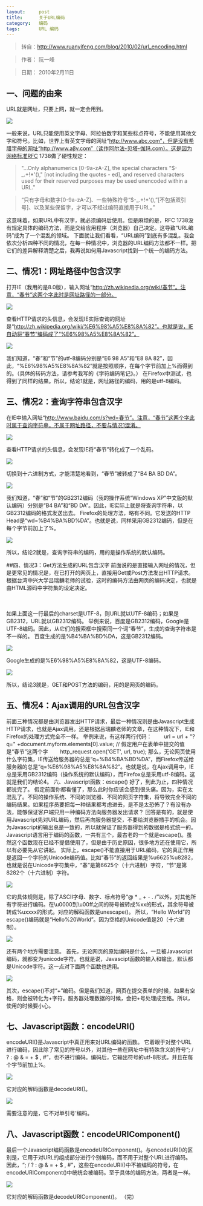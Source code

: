 ```yaml
---
layout:     post
title:      关于URL编码
category:   编码
tags:       URL 编码
---
```


> 转自：<http://www.ruanyifeng.com/blog/2010/02/url_encoding.html>

> 作者： 阮一峰

> 日期： 2010年2月11日

## 一、问题的由来
URL就是网址，只要上网，就一定会用到。

<img src="http://www.ruanyifeng.com/blog/upload/2010/02/bg2010021101.jpg"/>

一般来说，URL只能使用英文字母、阿拉伯数字和某些标点符号，不能使用其他文字和符号。比如，世界上有英文字母的网址“http://www.abc.com”，但是没有希腊字母的网址“http://www.aβγ.com”（读作阿尔法-贝塔-伽玛.com）。这是因为网络标准RFC 1738做了硬性规定：
> "...Only alphanumerics [0-9a-zA-Z], the special characters "$-_.+!*'()," [not including the quotes - ed], and reserved characters used for their reserved purposes may be used unencoded within a URL."

> “只有字母和数字[0-9a-zA-Z]、一些特殊符号“$-_.+!*'(),”[不包括双引号]、以及某些保留字，才可以不经过编码直接用于URL。”

这意味着，如果URL中有汉字，就必须编码后使用。但是麻烦的是，RFC 1738没有规定具体的编码方法，而是交给应用程序（浏览器）自己决定。这导致“URL编码”成为了一个混乱的领域。
下面就让我们看看，“URL编码”到底有多混乱。我会依次分析四种不同的情况，在每一种情况中，浏览器的URL编码方法都不一样。把它们的差异解释清楚之后，我再说如何用Javascript找到一个统一的编码方法。

## 二、情况1：网址路径中包含汉字
打开IE（我用的是8.0版），输入网址“http://zh.wikipedia.org/wiki/春节”。注意，“春节”这两个字此时是网址路径的一部分。

<img src="http://www.ruanyifeng.com/blog/upload/2010/02/bg2010021102.jpg"/>

查看HTTP请求的头信息，会发现IE实际查询的网址是“http://zh.wikipedia.org/wiki/%E6%98%A5%E8%8A%82”。也就是说，IE自动将“春节”编码成了“%E6%98%A5%E8%8A%82”。

<img src="http://www.ruanyifeng.com/blog/upload/2010/02/bg2010021103.png"/>

我们知道，“春”和“节”的utf-8编码分别是“E6 98 A5”和“E8 8A 82”，因此，“%E6%98%A5%E8%8A%82”就是按照顺序，在每个字节前加上%而得到的。（具体的转码方法，请参考我写的《字符编码笔记》。）
在Firefox中测试，也得到了同样的结果。所以，结论1就是，网址路径的编码，用的是utf-8编码。

## 三、情况2：查询字符串包含汉字
在IE中输入网址“http://www.baidu.com/s?wd=春节”。注意，“春节”这两个字此时属于查询字符串，不属于网址路径，不要与情况1混淆。

<img src="http://www.ruanyifeng.com/blog/upload/2010/02/bg2010021104.jpg"/>

查看HTTP请求的头信息，会发现IE将“春节”转化成了一个乱码。

<img src="http://www.ruanyifeng.com/blog/upload/2010/02/bg2010021105.png"/>

切换到十六进制方式，才能清楚地看到，“春节”被转成了“B4 BA BD DA”。

<img src="http://www.ruanyifeng.com/blog/upload/2010/02/bg2010021106.png"/>

我们知道，“春”和“节”的GB2312编码（我的操作系统“Windows XP”中文版的默认编码）分别是“B4 BA”和“BD DA”。因此，IE实际上就是将查询字符串，以GB2312编码的格式发送出去。
Firefox的处理方法，略有不同。它发送的HTTP Head是“wd=%B4%BA%BD%DA”。也就是说，同样采用GB2312编码，但是在每个字节前加上了%。

<img src="http://www.ruanyifeng.com/blog/upload/2010/02/bg2010021107.png"/>

所以，结论2就是，查询字符串的编码，用的是操作系统的默认编码。

##四、情况3：Get方法生成的URL包含汉字
前面说的是直接输入网址的情况，但是更常见的情况是，在已打开的网页上，直接用Get或Post方法发出HTTP请求。
根据台湾中兴大学吕瑞麟老师的试验，这时的编码方法由网页的编码决定，也就是由HTML源码中字符集的设定决定。

　　<meta http-equiv="Content-Type" content="text/html;charset=xxxx">

如果上面这一行最后的charset是UTF-8，则URL就以UTF-8编码；如果是GB2312，URL就以GB2312编码。
举例来说，百度是GB2312编码，Google是UTF-8编码。因此，从它们的搜索框中搜索同一个词“春节”，生成的查询字符串是不一样的。
百度生成的是%B4%BA%BD%DA，这是GB2312编码。

<img src="http://www.ruanyifeng.com/blog/upload/2010/02/bg2010021109.jpg"/>

Google生成的是%E6%98%A5%E8%8A%82，这是UTF-8编码。

<img src="http://www.ruanyifeng.com/blog/upload/2010/02/bg2010021108.jpg"/>

所以，结论3就是，GET和POST方法的编码，用的是网页的编码。

## 五、情况4：Ajax调用的URL包含汉字
前面三种情况都是由浏览器发出HTTP请求，最后一种情况则是由Javascript生成HTTP请求，也就是Ajax调用。还是根据吕瑞麟老师的文章，在这种情况下，IE和Firefox的处理方式完全不一样。
举例来说，有这样两行代码：
　　url = url + "?q=" +document.myform.elements[0].value; // 假定用户在表单中提交的值是“春节”这两个字
　　http_request.open('GET', url, true);
那么，无论网页使用什么字符集，IE传送给服务器的总是“q=%B4%BA%BD%DA”，而Firefox传送给服务器的总是“q=%E6%98%A5%E8%8A%82”。也就是说，在Ajax调用中，IE总是采用GB2312编码（操作系统的默认编码），而Firefox总是采用utf-8编码。这就是我们的结论4。
六、Javascript函数：escape()
好了，到此为止，四种情况都说完了。
假定前面你都看懂了，那么此时你应该会感到很头痛。因为，实在太混乱了。不同的操作系统、不同的浏览器、不同的网页字符集，将导致完全不同的编码结果。如果程序员要把每一种结果都考虑进去，是不是太恐怖了？有没有办法，能够保证客户端只用一种编码方法向服务器发出请求？
回答是有的，就是使用Javascript先对URL编码，然后再向服务器提交，不要给浏览器插手的机会。因为Javascript的输出总是一致的，所以就保证了服务器得到的数据是格式统一的。
Javascript语言用于编码的函数，一共有三个，最古老的一个就是escape()。虽然这个函数现在已经不提倡使用了，但是由于历史原因，很多地方还在使用它，所以有必要先从它讲起。
实际上，escape()不能直接用于URL编码，它的真正作用是返回一个字符的Unicode编码值。比如“春节”的返回结果是%u6625%u8282，也就是说在Unicode字符集中，“春”是第6625个（十六进制）字符，“节”是第8282个（十六进制）字符。

<img src="http://www.ruanyifeng.com/blog/upload/2010/02/bg2010021110.png"/>

它的具体规则是，除了ASCII字母、数字、标点符号“@ * _ + - . /”以外，对其他所有字符进行编码。在\u0000到\u00ff之间的符号被转成%xx的形式，其余符号被转成%uxxxx的形式。对应的解码函数是unescape()。
所以，“Hello World”的escape()编码就是“Hello%20World”。因为空格的Unicode值是20（十六进制）。

<img src="http://www.ruanyifeng.com/blog/upload/2010/02/bg2010021111.png"/>

还有两个地方需要注意。
首先，无论网页的原始编码是什么，一旦被Javascript编码，就都变为unicode字符。也就是说，Javascipt函数的输入和输出，默认都是Unicode字符。这一点对下面两个函数也适用。

<img src="http://www.ruanyifeng.com/blog/upload/2010/02/bg2010021112.png"/>

其次，escape()不对“+”编码。但是我们知道，网页在提交表单的时候，如果有空格，则会被转化为+字符。服务器处理数据的时候，会把+号处理成空格。所以，使用的时候要小心。

## 七、Javascript函数：encodeURI()
encodeURI()是Javascript中真正用来对URL编码的函数。
它着眼于对整个URL进行编码，因此除了常见的符号以外，对其他一些在网址中有特殊含义的符号“; / ? : @ & = + $ , #”，也不进行编码。编码后，它输出符号的utf-8形式，并且在每个字节前加上%。

<img src="http://www.ruanyifeng.com/blog/upload/2010/02/bg2010021113.png"/>

它对应的解码函数是decodeURI()。

<img src="http://www.ruanyifeng.com/blog/upload/2010/02/bg2010021114.png"/>

需要注意的是，它不对单引号'编码。

## 八、Javascript函数：encodeURIComponent()
最后一个Javascript编码函数是encodeURIComponent()。与encodeURI()的区别是，它用于对URL的组成部分进行个别编码，而不用于对整个URL进行编码。
因此，“; / ? : @ & = + $ , #”，这些在encodeURI()中不被编码的符号，在encodeURIComponent()中统统会被编码。至于具体的编码方法，两者是一样。

<img src="http://www.ruanyifeng.com/blog/upload/2010/02/bg2010021115.png"/>

它对应的解码函数是decodeURIComponent()。
（完）